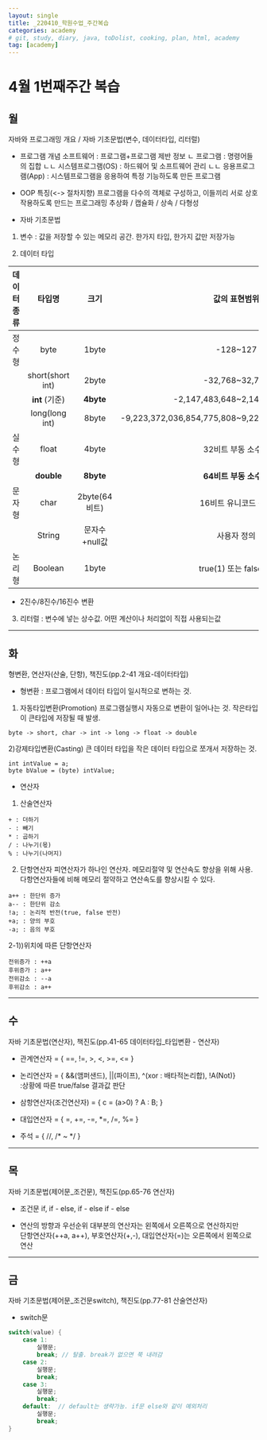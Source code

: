 ```yaml
---
layout: single
title: _220410_학원수업_주간복습
categories: academy
# git, study, diary, java, toDolist, cooking, plan, html, academy
tag: [academy] 
---
```


# 4월 1번째주간 복습

## 월 
자바와 프로그래밍 개요 / 자바 기초문법(변수, 데이터타입, 리터럴)

- 프로그램 개념
소프트웨어 : 프로그램+프로그램 제반 정보
ㄴ 프로그램 : 명령어들의 집합
ㄴㄴ 시스템프로그램(OS) : 하드웨어 및 소프트웨어 관리
ㄴㄴ 응용프로그램(App) : 시스템프로그램을 응용하여 특정 기능하도록 만든 프로그램

- OOP 특징(<-> 절차지향)
프로그램을 다수의 객체로 구성하고, 이들끼리 서로 상호작용하도록 만드는 프로그래밍
추상화 / 캡슐화 / 상속 / 다형성

- 자바 기초문법

1. 변수 : 값을 저장할 수 있는 메모리 공간. 한가지 타입, 한가지 값만 저장가능

2. 데이터 타입 

|데이터 종류|타입명|크기|값의 표현범위|
|:--:|:--:|:--:|:--:|
|정수형|byte|1byte|-128~127|
||short(short int)|2byte|-32,768~32,767|
|| **int** (기준)| **4byte** |-2,147,483,648~2,147,483,647|
||long(long int)|8byte|-9,223,372,036,854,775,808~9,223,372,036,854,775,807|
|실수형|float|4byte|32비트 부동 소수점|
|| **double** | **8byte** | **64비트 부동 소수점** |
|문자형|char|2byte(64비트)|16비트 유니코드 문자|
||String|문자수+null값|사용자 정의|
|논리형|Boolean|1byte|true(1) 또는 false(0)|

* 2진수/8진수/16진수 변환

3. 리터럴 : 변수에 넣는 상수값. 어떤 계산이나 처리없이 직접 사용되는값
   
-----
  
## 화 
형변환, 연산자(산술, 단항), 책진도(pp.2-41 개요-데이터타입)  

- 형변환 : 프로그램에서 데이터 타입이 일시적으로 변하는 것.

1) 자동타입변환(Promotion) 
프로그램실행시 자동으로 변환이 일어나는 것. 작은타입이 큰타입에 저장될 때 발생.
~~~
byte -> short, char -> int -> long -> float -> double
~~~

2)강제타입변환(Casting)
큰 데이터 타입을 작은 데이터 타입으로 쪼개서 저장하는 것.
~~~
int intValue = a;
byte bValue = (byte) intValue;
~~~
  
- 연산자    
   
1) 산술연산자
~~~
+ : 더하기
- : 빼기
* : 곱하기
/ : 나누기(몫)
% : 나누기(나머지)
~~~  
  
2) 단항연산자
피연산자가 하나인 연산자. 메모리절약 및 연산속도 향상을 위해 사용.  
다항연산자들에 비해 메모리 절약하고 연산속도를 향상시킬 수 있다.
~~~
a++ : 한단위 증가
a-- : 한단위 감소
!a; : 논리적 반전(true, false 반전)
+a; : 양의 부호
-a; : 음의 부호
~~~

2-1))위치에 따른 단항연산자  
~~~
전위증가 : ++a
후위증가 : a++
전위감소 : --a
후위감소 : a++
~~~
-----

## 수
자바 기초문법(연산자), 책진도(pp.41-65 데이터타입_타입변환 - 연산자)

- 관계연산자 = { ==, !=, >, <, >=, <= }  

- 논리연산자 = { &&(앰퍼샌드), ||(파이프), ^(xor : 배타적논리합), !A(Not)}  
    :상황에 따른 true/false 결과값 판단  

- 삼항연산자(조건연산자) = {  c = (a>0) ? A : B; }  

- 대입연산자 = { =, +=, -=, *=, /=, %= }  

- 주석 = { //, /* ~ */ }  

-----

## 목
자바 기초문법(제어문_조건문), 책진도(pp.65-76 연산자)

- 조건문
if, if - else, if - else if - else

- 연산의 방향과 우선순위
대부분의 연산자는 왼쪽에서 오른쪽으로 연산하지만  
단항연산자(++a, a++), 부호연산자(+,-), 대입연산자(=)는 오른쪽에서   왼쪽으로 연산    

-----

## 금
자바 기초문법(제어문_조건문switch), 책진도(pp.77-81 산술연산자)

- switch문
~~~java
switch(value) {
    case 1:
        실행문;
        break; // 탈출. break가 없으면 쭉 내려감
    case 2:
        실행문;
        break;
    case 3:
        실행문;
        break;
    default:  // default는 생략가능. if문 else와 같이 예외처리
        실행문;
        break;
}
~~~

